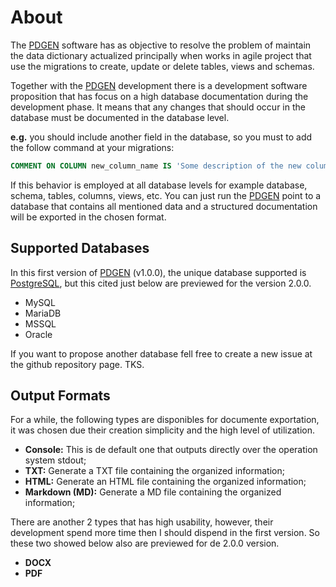 # About

The [PDGEN](https://gsdenys.github.io/pdgen) software has as objective to resolve the problem of maintain the data dictionary actualized principally when works in agile project that use the migrations to create, update or delete tables, views and schemas.

Together with the [PDGEN](https://gsdenys.github.io/pdgen) development there is a development software proposition that has focus on a high database documentation during the development phase. It means that any changes that should occur in the database must be documented in the database level. 

__e.g.__ you should include another field in the database, so you must to add the follow command at your migrations:

```sql
COMMENT ON COLUMN new_column_name IS 'Some description of the new column';
```

If this behavior is employed at all database levels for example database, schema, tables, columns, views, etc. You can just run the [PDGEN](https://gsdenys.github.io/pdgen) point to a database that contains all mentioned data and a structured documentation will be exported in the chosen format.

## Supported Databases

In this first version of [PDGEN](https://gsdenys.github.io/pdgen) (v1.0.0), the unique database supported is [PostgreSQL](https://www.postgresql.org), but this cited just below are previewed for the version 2.0.0.

* MySQL
* MariaDB
* MSSQL
* Oracle

If you want to propose another database fell free to create a new issue at the github repository page. TKS.

## Output Formats

For a while, the following types are disponibles for documente exportation, it was chosen due their creation simplicity and the high level of utilization.

* __Console:__ This is de default one that outputs directly over the operation system stdout;
* __TXT:__ Generate a TXT file containing the organized information;
* __HTML:__ Generate an HTML file containing the organized information;
* __Markdown (MD):__ Generate a MD file containing the organized information;

There are another 2 types that has high usability, however, their development spend more time then I should dispend in the first version. So these two showed below also are previewed for de 2.0.0 version.

* __DOCX__
* __PDF__
